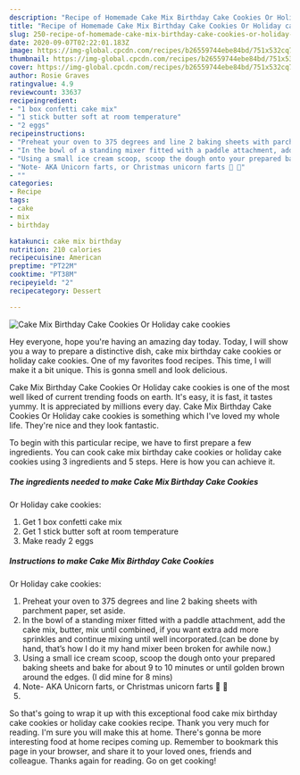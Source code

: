 ```yaml
---
description: "Recipe of Homemade Cake Mix Birthday Cake Cookies Or Holiday cake cookies"
title: "Recipe of Homemade Cake Mix Birthday Cake Cookies Or Holiday cake cookies"
slug: 250-recipe-of-homemade-cake-mix-birthday-cake-cookies-or-holiday-cake-cookies
date: 2020-09-07T02:22:01.183Z
image: https://img-global.cpcdn.com/recipes/b26559744ebe84bd/751x532cq70/cake-mix-birthday-cake-cookies-or-holiday-cake-cookies-recipe-main-photo.jpg
thumbnail: https://img-global.cpcdn.com/recipes/b26559744ebe84bd/751x532cq70/cake-mix-birthday-cake-cookies-or-holiday-cake-cookies-recipe-main-photo.jpg
cover: https://img-global.cpcdn.com/recipes/b26559744ebe84bd/751x532cq70/cake-mix-birthday-cake-cookies-or-holiday-cake-cookies-recipe-main-photo.jpg
author: Rosie Graves
ratingvalue: 4.9
reviewcount: 33637
recipeingredient:
- "1 box confetti cake mix"
- "1 stick butter soft at room temperature"
- "2 eggs"
recipeinstructions:
- "Preheat your oven to 375 degrees and line 2 baking sheets with parchment paper, set aside."
- "In the bowl of a standing mixer fitted with a paddle attachment, add the cake mix, butter, mix until combined, if you want extra add more sprinkles and continue mixing until well incorporated.(can be done by hand, that’s how I do it my hand mixer been broken for awhile now.)"
- "Using a small ice cream scoop, scoop the dough onto your prepared baking sheets and bake for about 9 to 10 minutes or until golden brown around the edges. (I did mine for 8 mins)"
- "Note- AKA Unicorn farts, or Christmas unicorn farts 🦄 💨"
- ""
categories:
- Recipe
tags:
- cake
- mix
- birthday

katakunci: cake mix birthday 
nutrition: 210 calories
recipecuisine: American
preptime: "PT22M"
cooktime: "PT38M"
recipeyield: "2"
recipecategory: Dessert

---
```



![Cake Mix Birthday Cake Cookies
Or Holiday cake cookies](https://img-global.cpcdn.com/recipes/b26559744ebe84bd/751x532cq70/cake-mix-birthday-cake-cookies-or-holiday-cake-cookies-recipe-main-photo.jpg)

Hey everyone, hope you're having an amazing day today. Today, I will show you a way to prepare a distinctive dish, cake mix birthday cake cookies
or holiday cake cookies. One of my favorites food recipes. This time, I will make it a bit unique. This is gonna smell and look delicious.



Cake Mix Birthday Cake Cookies
Or Holiday cake cookies is one of the most well liked of current trending foods on earth. It's easy, it is fast, it tastes yummy. It is appreciated by millions every day. Cake Mix Birthday Cake Cookies
Or Holiday cake cookies is something which I've loved my whole life. They're nice and they look fantastic.


To begin with this particular recipe, we have to first prepare a few ingredients. You can cook cake mix birthday cake cookies
or holiday cake cookies using 3 ingredients and 5 steps. Here is how you can achieve it.

<!--inarticleads1-->

##### The ingredients needed to make Cake Mix Birthday Cake Cookies
Or Holiday cake cookies:

1. Get 1 box confetti cake mix
1. Get 1 stick butter soft at room temperature
1. Make ready 2 eggs




<!--inarticleads2-->

##### Instructions to make Cake Mix Birthday Cake Cookies
Or Holiday cake cookies:

1. Preheat your oven to 375 degrees and line 2 baking sheets with parchment paper, set aside.
1. In the bowl of a standing mixer fitted with a paddle attachment, add the cake mix, butter, mix until combined, if you want extra add more sprinkles and continue mixing until well incorporated.(can be done by hand, that’s how I do it my hand mixer been broken for awhile now.)
1. Using a small ice cream scoop, scoop the dough onto your prepared baking sheets and bake for about 9 to 10 minutes or until golden brown around the edges. (I did mine for 8 mins)
1. Note- AKA Unicorn farts, or Christmas unicorn farts 🦄 💨
1. 




So that's going to wrap it up with this exceptional food cake mix birthday cake cookies
or holiday cake cookies recipe. Thank you very much for reading. I'm sure you will make this at home. There's gonna be more interesting food at home recipes coming up. Remember to bookmark this page in your browser, and share it to your loved ones, friends and colleague. Thanks again for reading. Go on get cooking!
